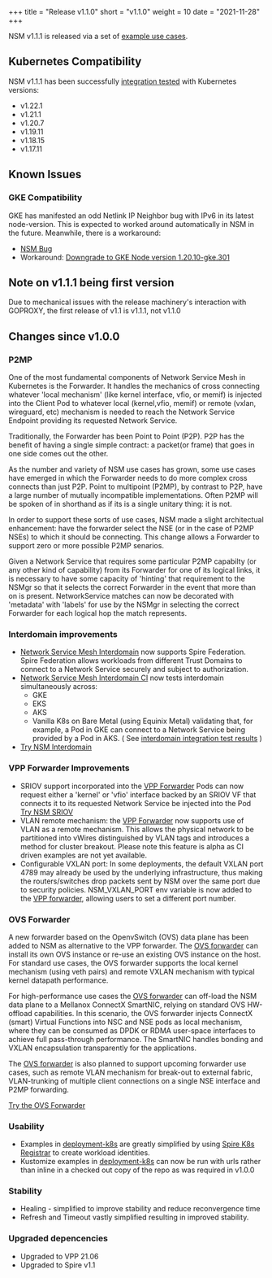 +++
title = "Release v1.1.0"
short = "v1.1.0"
weight = 10
date = "2021-11-28"
+++

NSM v1.1.1 is released via a set of [example use cases](https://github.com/networkservicemesh/deployments-k8s/tree/release/v1.1.1).

## Kubernetes Compatibility
NSM v1.1.1 has been successfully [integration tested](https://github.com/networkservicemesh/integration-k8s-kind/actions/runs/1514862151) with Kubernetes versions:

- v1.22.1
- v1.21.1
- v1.20.7
- v1.19.11
- v1.18.15
- v1.17.11

## Known Issues

###   GKE Compatibility
GKE has manifested an odd Netlink IP Neighbor bug with IPv6 in its latest node-version.  This is expected to worked around automatically in NSM in the future.  Meanwhile, there is a workaround:
- [NSM Bug](https://github.com/networkservicemesh/integration-k8s-gke/issues/215)
- Workaround: [Downgrade to GKE Node version 1.20.10-gke.301](https://github.com/networkservicemesh/integration-k8s-gke/commit/c181a994e334582237ff1d01e40218dab076a3e0#diff-7fbc346a181ddc9afe0b046700089e48ad38eab607902568c516fcde9aa08354R4)

## Note on v1.1.1 being first version
Due to mechanical issues with the release machinery's interaction with GOPROXY, the first release of v1.1 is v1.1.1, not v1.1.0

## Changes since v1.0.0

### P2MP

One of the most fundamental components of Network Service Mesh in Kubernetes is the Forwarder.  It handles the mechanics of cross connecting whatever 'local mechanism' (like kernel interface, vfio, or memif) is injected into the Client Pod to whatever local (kernel,vfio, memif) or remote (vxlan, wireguard, etc) mechanism is needed to reach the Network Service Endpoint providing its requested Network Service.

Traditionally, the Forwarder has been Point to Point (P2P). P2P has the benefit of having a single simple contract: a packet(or frame) that goes in one side comes out the other.  

As the number and variety of NSM use cases has grown, some use cases have emerged in which the Forwarder needs to do more complex cross connects than just P2P.  Point to multipoint (P2MP), by contrast to P2P, have a large number of mutually incompatible implementations.  Often P2MP will be spoken of in shorthand as if its is a single unitary thing: it is not.

In order to support these sorts of use cases, NSM made a slight architectual enhancement: have the forwarder select the NSE (or in the case of P2MP NSEs) to which it should be connecting.  This change allows a Forwarder to support zero or more possible P2MP senarios.

Given a Network Service that requires some particular P2MP capabilty (or any other kind of capability) from its Forwarder for one of its logical links, it is necessary to have some capacity of 'hinting' that requirement to the NSMgr so that it selects the correct Forwarder in the event that more than on is present.  NetworkService matches can now be decorated with 'metadata' with 'labels' for use by the NSMgr in selecting the correct Forwarder for each logical hop the match represents.


### Interdomain improvements

- [Network Service Mesh Interdomain](/docs/concepts/architecture/#inter-domain) now supports Spire Federation.   Spire Federation allows workloads from
different Trust Domains to connect to a Network Service securely and subject to authorization. 
- [Network Service Mesh Interdomain CI](https://github.com/networkservicemesh/integration-interdomain-k8s) now tests interdomain simultaneously across:
    - GKE
    - EKS
    - AKS
    - Vanilla K8s on Bare Metal (using Equinix Metal)
   validating that, for example, a Pod in GKE can connect to a Network Service being provided by a Pod in AKS.
   ( See [interdomain integration test results](https://github.com/networkservicemesh/integration-interdomain-k8s/actions/runs/1514861946) )
- [Try NSM Interdomain](https://github.com/networkservicemesh/deployments-k8s/tree/v1.1.1/examples/interdomain#interdomain)

### VPP Forwarder Improvements

- SRIOV support incorporated into the [VPP Forwarder](https://github.com/networkservicemesh/cmd-forwarder-vpp)
  Pods can now request either a 'kernel' or 'vfio' interface backed by an SRIOV VF that connects it to its requested Network Service be injected into the Pod  
  [Try NSM SRIOV](https://github.com/networkservicemesh/deployments-k8s/tree/v1.1.1/examples/sriov)
- VLAN remote mechanism: the [VPP Forwarder](https://github.com/networkservicemesh/cmd-forwarder-vpp) now supports use of VLAN as a remote mechanism.
  This allows the physical network to be partitioned into vWires distinguished by VLAN tags and introduces a method for cluster breakout.  Please note this feature is alpha as CI driven examples are not yet available.
- Configurable VXLAN port:
  In some deployments, the default VXLAN port 4789 may already be used by the underlying infrastructure, thus making the routers/switches drop packets sent by NSM over the same port due to security policies.
  NSM_VXLAN_PORT env variable is now added to the [VPP forwarder](https://github.com/networkservicemesh/cmd-forwarder-vpp), allowing users to set a different port number.


### OVS Forwarder
A new forwarder based on the OpenvSwitch (OVS) data plane has been added to NSM as alternative to the VPP forwarder. The [OVS forwarder](https://github.com/networkservicemesh/cmd-forwarder-ovs) can install its own OVS instance or re-use an existing OVS instance on the host. For standard use cases, the OVS forwarder supports the local kernel mechanism (using veth pairs) and remote VXLAN mechanism with typical kernel datapath performance.

For high-performance use cases the [OVS forwarder](https://github.com/networkservicemesh/cmd-forwarder-ovs) can off-load the NSM data plane to a Mellanox ConnectX SmartNIC, relying on standard OVS HW-offload capabilities. In this scenario, the OVS forwarder injects ConnectX (smart) Virtual Functions into NSC and NSE pods as local mechanism, where they can be consumed as DPDK or RDMA user-space interfaces to achieve full pass-through performance. The SmartNIC handles bonding and VXLAN encapsulation transparently for the applications.

The [OVS forwarder](https://github.com/networkservicemesh/cmd-forwarder-ovs) is also planned to support upcoming forwarder use cases, such as remote VLAN mechanism for break-out to external fabric, VLAN-trunking of multiple client connections on a single NSE interface and P2MP forwarding.

[Try the OVS Forwarder](https://github.com/networkservicemesh/deployments-k8s/tree/v1.1.1/examples/ovs)


### Usability

- Examples in [deployment-k8s](https://github.com/networkservicemesh/deployments-k8s/blob/v1.1.1/README.md) are greatly simplified by using [Spire K8s Registrar](https://github.com/spiffe/spire/blob/4e1a60a4d065f6a028f8c384c85603fbc151d5e8/support/k8s/k8s-workload-registrar/README.md) to create workload identities.
- Kustomize examples in [deployment-k8s](https://github.com/networkservicemesh/deployments-k8s/blob/v1.1.1/README.md) can now be run with urls rather than inline in a checked out copy of the repo as was required in v1.0.0

### Stability
- Healing - simplified to improve stability and reduce reconvergence time
- Refresh and Timeout vastly simplified resulting in improved stability.

### Upgraded depencencies
- Upgraded to VPP 21.06
- Upgraded to Spire v1.1

